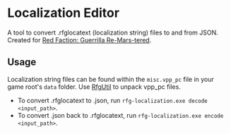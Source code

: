 # Localization Editor
A tool to convert .rfglocatext (localization string) files to and from JSON. Created for [Red Faction: Guerrilla Re-Mars-tered](https://www.redfactionwiki.com/wiki/Red_Faction:_Guerrilla).

## Usage
Localization string files can be found within the `misc.vpp_pc` file in your game root's `data` folder. Use [RfgUtil](https://github.com/Moneyl/RfgUtil) to unpack vpp_pc files.
* To convert .rfglocatext to .json, run `rfg-localization.exe decode <input_path>`.
* To convert .json back to .rfglocatext, run `rfg-localization.exe encode <input_path>`.
